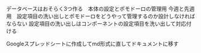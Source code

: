  データベースはおそらく3つ作る　本体の設定とポモドーロの管理用 今週と先週用　設定項目の洗い出しとポモドーロをどうやって管理するのか設計しなければならない
設定項目の洗い出しはコンポーネントの設定項目を洗い出して対応付ける

Googleスプレッドシートに作成してmd形式に直してドキュメントに移す